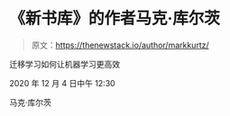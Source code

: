 # 《新书库》的作者马克·库尔茨

> 原文：<https://thenewstack.io/author/markkurtz/>

迁移学习如何让机器学习更高效

2020 年 12 月 4 日中午 12:30

马克·库尔茨